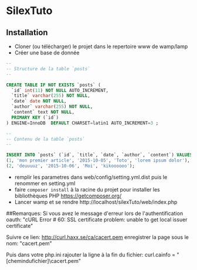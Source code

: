 # SilexTuto
## Installation
* Cloner (ou télécharger) le projet dans le repertoire www de wamp/lamp
* Créer une base de donnée 
```sql
--
-- Structure de la table `posts`
--

CREATE TABLE IF NOT EXISTS `posts` (
  `id` int(11) NOT NULL AUTO_INCREMENT,
  `title` varchar(255) NOT NULL,
  `date` date NOT NULL,
  `author` varchar(255) NOT NULL,
  `content` text NOT NULL,
  PRIMARY KEY (`id`)
) ENGINE=InnoDB  DEFAULT CHARSET=latin1 AUTO_INCREMENT=3 ;

--
-- Contenu de la table `posts`
--

INSERT INTO `posts` (`id`, `title`, `date`, `author`, `content`) VALUES
(1, 'mon premier article', '2015-10-05', 'Toto', 'lorem ipsum dolor'),
(2, 'deuuuuz', '2015-10-06', 'Moi', 'kikoooooo');
```
* remplir les parametres dans web/config/setting.yml.dist puis le renommer en setting.yml
* faire  ```composer install``` à la racine du projet pour installer les bibliothèques PHP https://getcomposer.org/ 
* Lancer wamp  et se rendre http://localhost/silexTuto/web/index.php

##Remarques:
Si vous avez le message d'erreur lors de l'authentification oauth: "cURL Error # 60: SSL certificate problem: unable to get local issuer certificate"

Suivre ce lien: http://curl.haxx.se/ca/cacert.pem enregistrer la page sous le nom: "cacert.pem"

Puis dans votre php.ini rajouter la ligne à la fin du fichier: curl.cainfo = "[chemindufichier]\cacert.pem"
